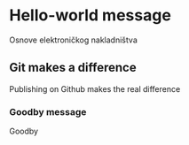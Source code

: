 # Hello-world message
Osnove elektroničkog nakladništva
## Git makes a difference
Publishing on Github makes the real difference
### Goodby message
Goodby
